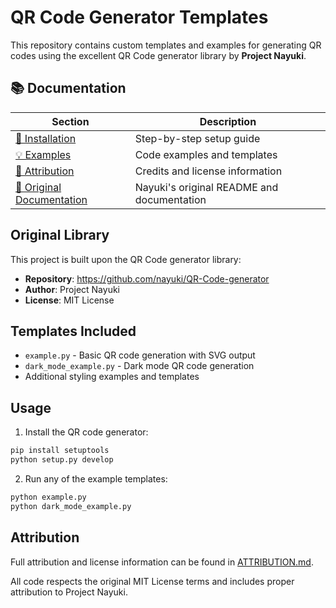 # QR Code Generator Templates

This repository contains custom templates and examples for generating QR codes using the excellent QR Code generator library by **Project Nayuki**.

## 📚 Documentation

| Section | Description |
|---------|-------------|
| [🚀 Installation](INSTALLATION.md) | Step-by-step setup guide |
| [💡 Examples](EXAMPLES.md) | Code examples and templates |
| [📄 Attribution](ATTRIBUTION.md) | Credits and license information |
| [📖 Original Documentation](Nayuki.md) | Nayuki's original README and documentation |

## Original Library

This project is built upon the QR Code generator library:
- **Repository**: https://github.com/nayuki/QR-Code-generator
- **Author**: Project Nayuki
- **License**: MIT License

## Templates Included

- `example.py` - Basic QR code generation with SVG output
- `dark_mode_example.py` - Dark mode QR code generation
- Additional styling examples and templates

## Usage

1. Install the QR code generator:
```bash
pip install setuptools
python setup.py develop
```

2. Run any of the example templates:
```bash
python example.py
python dark_mode_example.py
```

## Attribution

Full attribution and license information can be found in [ATTRIBUTION.md](ATTRIBUTION.md).

All code respects the original MIT License terms and includes proper attribution to Project Nayuki.
